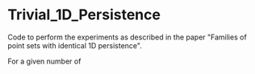 # Trivial_1D_Persistence

Code to perform the experiments as described in the paper "Families of point sets with identical 1D persistence".

For a given number of 
